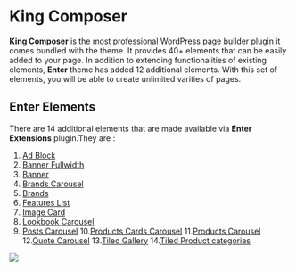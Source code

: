 # King Composer

**King Composer**  is the most professional WordPress page builder plugin it comes bundled with the theme. It provides 40+ elements that can be easily added to your page. In addition to extending functionalities of existing elements, **Enter** theme has added 12 additional elements. With this set of elements, you will be able to create unlimited varities of pages.

## Enter Elements

There are 14 additional elements that are made available via **Enter Extensions** plugin.They are :

1. [Ad Block](jumbotron.md)
2. [Banner Fullwidth](products_tabs].md)
3. [Banner](products_carousel_tabs.md)
4. [Brands Carousel](electro_products_cards_carousel.md)
5. [Brands](electro_products_carousel.md)
6. [Features List](electro_brands_carousel.md)
7. [Image Card](product_list_categories.md)
8. [Lookbook Carousel](product_2-1-2_grid.md)
9. [Posts Carousel](product_6-1_grid.md)
10.[Products Cards Carousel](electro_onsale_product.md)
11.[Products Carousel](electro_onsale_products_carousel.md)
12.[Quote Carousel](electro_team_member.md)
13.[Tiled Gallery](electro_team_member.md)
14.[Tiled Product categories](electro_team_member.md)


![](http://transvelo.github.io/docs/enter/images/king-composer-enter-elements.png)


